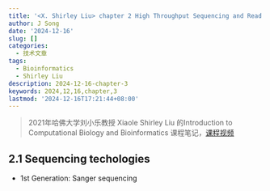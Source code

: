 ```yaml
---
title: '<X. Shirley Liu> chapter 2 High Throughput Sequencing and Read Mapping'
author: J Song
date: '2024-12-16'
slug: []
categories:
  - 技术文章
tags:
  - Bioinformatics
  - Shirley Liu
description: 2024-12-16-chapter-3
keywords: 2024,12,16,chapter,3
lastmod: '2024-12-16T17:21:44+08:00'
---
```


>2021年哈佛大学刘小乐教授 Xiaole Shirley Liu 的Introduction to Computational Biology and Bioinformatics 课程笔记，[课程视频](https://www.bilibili.com/video/BV1yS4y1Z721?spm_id_from=333.788.player.switch&vd_source=92d8d2d891c2a36ace24559da5c9537c&p=3)

<!--more-->

## 2.1 Sequencing techologies

- 1st Generation: Sanger sequencing